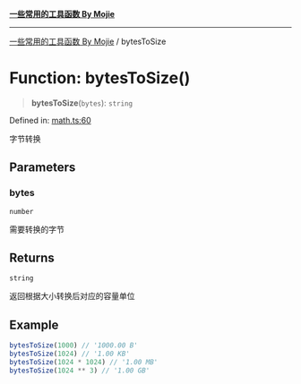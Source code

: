 [**一些常用的工具函数 By Mojie**](../README.md)

***

[一些常用的工具函数 By Mojie](../globals.md) / bytesToSize

# Function: bytesToSize()

> **bytesToSize**(`bytes`): `string`

Defined in: [math.ts:60](https://github.com/mojiefong/utils/blob/835f9f080ca618c45c936acaa9a99d1df0257c97/src/math.ts#L60)

字节转换

## Parameters

### bytes

`number`

需要转换的字节

## Returns

`string`

返回根据大小转换后对应的容量单位

## Example

``` typescript
bytesToSize(1000) // '1000.00 B'
bytesToSize(1024) // '1.00 KB'
bytesToSize(1024 * 1024) // '1.00 MB'
bytesToSize(1024 ** 3) // '1.00 GB'
```
